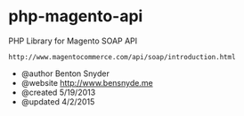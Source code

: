 php-magento-api
===============

PHP Library for Magento SOAP API

	http://www.magentocommerce.com/api/soap/introduction.html

 * @author     Benton Snyder
 * @website    http://www.bensnyde.me
 * @created    5/19/2013
 * @updated    4/2/2015